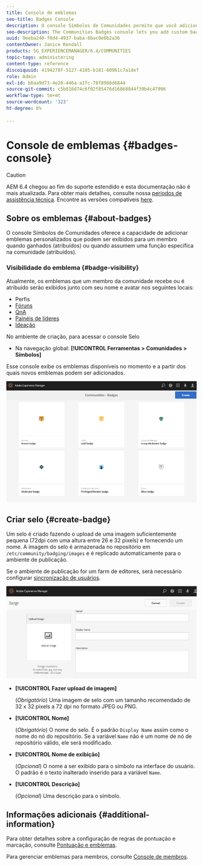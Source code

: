 ```yaml
---
title: Console de emblemas
seo-title: Badges Console
description: O console Símbolos de Comunidades permite que você adicione emblemas personalizados que podem ser exibidos para membros quando ganhados (atribuídos) ou quando assumem uma função específica na comunidade (atribuídos)
seo-description: The Communities Badges console lets you add custom badges that can be displayed for members when earned (awarded) or when they take on a specific role in the community (assigned)
uuid: 9eeba240-f0d4-4937-baba-8bac0e0b2a36
contentOwner: Janice Kendall
products: SG_EXPERIENCEMANAGER/6.4/COMMUNITIES
topic-tags: administering
content-type: reference
discoiquuid: 4194278f-5127-4105-b181-60961c7a1def
role: Admin
exl-id: b6aa9d73-4e20-446a-a1fc-78f8968d6844
source-git-commit: c5b816d74c6f02f85476d16868844f39b4c47996
workflow-type: tm+mt
source-wordcount: '323'
ht-degree: 6%

---
```


# Console de emblemas {#badges-console}

>[!CAUTION]
>
>AEM 6.4 chegou ao fim do suporte estendido e esta documentação não é mais atualizada. Para obter mais detalhes, consulte nossa [períodos de assistência técnica](https://helpx.adobe.com/br/support/programs/eol-matrix.html). Encontre as versões compatíveis [here](https://experienceleague.adobe.com/docs/).

## Sobre os emblemas {#about-badges}

O console Símbolos de Comunidades oferece a capacidade de adicionar emblemas personalizados que podem ser exibidos para um membro quando ganhados (atribuídos) ou quando assumem uma função específica na comunidade (atribuídos).

### Visibilidade do emblema {#badge-visibility}

Atualmente, os emblemas que um membro da comunidade recebe ou é atribuído serão exibidos junto com seu nome e avatar nos seguintes locais:

* Perfis
* [Fóruns](forum.md)
* [QnA](working-with-qna.md)
* [Painéis de líderes](enabling-leaderboard.md)
* [Ideação](ideation-feature.md)

No ambiente de criação, para acessar o console Selo

* Na navegação global: **[!UICONTROL Ferramentas > Comunidades > Símbolos]**

Esse console exibe os emblemas disponíveis no momento e a partir dos quais novos emblemas podem ser adicionados.

![chlimage_1-242](assets/chlimage_1-242.png)

## Criar selo {#create-badge}

Um selo é criado fazendo o upload de uma imagem suficientemente pequena (72dpi com uma altura entre 26 e 32 pixels) e fornecendo um nome. A imagem do selo é armazenada no repositório em `/etc/community/badging/images` e é replicado automaticamente para o ambiente de publicação.

Se o ambiente de publicação for um farm de editores, será necessário configurar [sincronização de usuários](sync.md).

![chlimage_1-243](assets/chlimage_1-243.png)

* **[!UICONTROL Fazer upload de imagem]**

   (*Obrigatório*) Uma imagem de selo com um tamanho recomendado de 32 x 32 pixels a 72 dpi no formato JPEG ou PNG.

* **[!UICONTROL Nome]**

   (*Obrigatório*) O nome do selo. É o padrão `Display Name` assim como o nome do nó do repositório. Se a variável `Name` não é um nome de nó de repositório válido, ele será modificado.

* **[!UICONTROL Nome de exibição]**

   (*Opcional*) O nome a ser exibido para o símbolo na interface do usuário. O padrão é o texto inalterado inserido para a variável `Name`.

* **[!UICONTROL Descrição]**

   (*Opcional*) Uma descrição para o símbolo.

## Informações adicionais {#additional-information}

Para obter detalhes sobre a configuração de regras de pontuação e marcação, consulte [Pontuação e emblemas](implementing-scoring.md).

Para gerenciar emblemas para membros, consulte [Console de membros](members.md).
